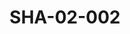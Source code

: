 ---
pid: SHA-02-002
title: SHA-02-002
language: ar
original_label: 
rights: شرحبيل احمد
location_of_original: شرحبيل احمد
photographer_or_studio: 
scanned_from: photograph 12.2 by 16.4
_date: '1962'
location: اثيوبيا، اديس ابابا
description: 'اربعة فتيات وصبي في ملابس سهرة '
additional_notes: '"بعض المعجبين"'
permission_display: 'yes'
on_server: 'no'
on_website: 'no'
permalink: /photopages/ar/SHA-02-002
layout: photo-page
---